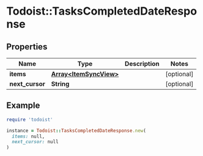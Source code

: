 # Todoist::TasksCompletedDateResponse

## Properties

| Name | Type | Description | Notes |
| ---- | ---- | ----------- | ----- |
| **items** | [**Array&lt;ItemSyncView&gt;**](ItemSyncView.md) |  | [optional] |
| **next_cursor** | **String** |  | [optional] |

## Example

```ruby
require 'todoist'

instance = Todoist::TasksCompletedDateResponse.new(
  items: null,
  next_cursor: null
)
```

